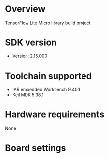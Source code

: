Overview
========
TensorFlow Lite Micro library build project

SDK version
===========
- Version: 2.15.000

Toolchain supported
===================
- IAR embedded Workbench  9.40.1
- Keil MDK  5.38.1

Hardware requirements
=====================
None

Board settings
==============


